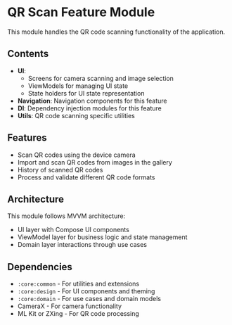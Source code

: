 # QR Scan Feature Module

This module handles the QR code scanning functionality of the application.

## Contents

- **UI**: 
  - Screens for camera scanning and image selection
  - ViewModels for managing UI state
  - State holders for UI state representation
- **Navigation**: Navigation components for this feature
- **DI**: Dependency injection modules for this feature
- **Utils**: QR code scanning specific utilities

## Features

- Scan QR codes using the device camera
- Import and scan QR codes from images in the gallery
- History of scanned QR codes
- Process and validate different QR code formats

## Architecture

This module follows MVVM architecture:
- UI layer with Compose UI components
- ViewModel layer for business logic and state management
- Domain layer interactions through use cases

## Dependencies

- `:core:common` - For utilities and extensions
- `:core:design` - For UI components and theming
- `:core:domain` - For use cases and domain models
- CameraX - For camera functionality
- ML Kit or ZXing - For QR code processing